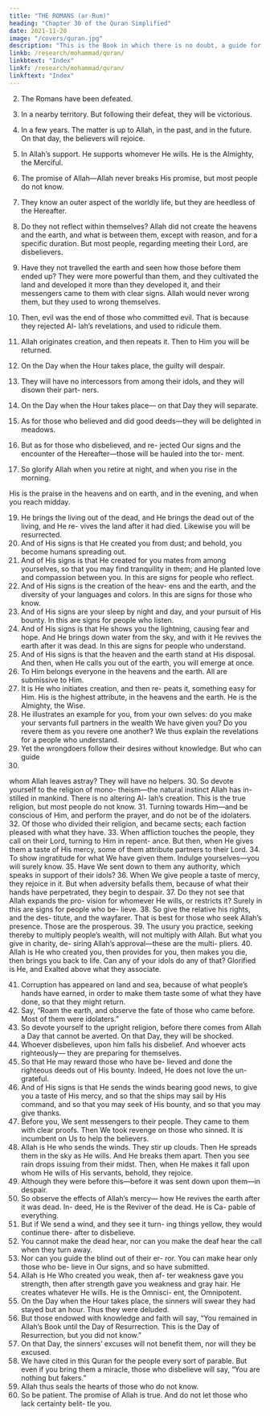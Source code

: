 ```yaml
---
title: "THE ROMANS (ar-Rum)"
heading: "Chapter 30 of the Quran Simplified"
date: 2021-11-20
image: "/covers/quran.jpg"
description: "This is the Book in which there is no doubt, a guide for the righteous."
linkb: /research/mohammad/quran/
linkbtext: "Index"
linkf: /research/mohammad/quran/
linkftext: "Index"
---
```




<!-- 1. Alif, Lam, Meem. -->

2. The Romans have been defeated.

3. In a nearby territory. But following their defeat, they will be victorious.

4. In a few years. The matter is up to Allah, in the past, and in the future. On that day, the
believers will rejoice.

5. In Allah’s support. He supports whomever He wills. He is the Almighty, the Merciful.

6. The promise of Allah—Allah never breaks His promise, but most people do not know.

7. They know an outer aspect of the worldly life, but they are heedless of the Hereafter.
8. Do they not reflect within themselves? Allah did not create the heavens and the earth,
and what is between them, except with reason, and for a specific duration. But most
people, regarding meeting their Lord, are disbelievers.

9. Have they not travelled the earth and seen how those before them ended up? They were
more powerful than them, and they cultivated the land and developed it more than
they developed it, and their messengers came to them with clear signs. Allah would never
wrong them, but they used to wrong themselves.

10. Then, evil was the end of those who committed evil. That is because they rejected Al-
lah’s revelations, and used to ridicule them.

11. Allah originates creation, and then repeats it. Then to Him you will be returned.
12. On the Day when the Hour takes place, the guilty will despair.
13. They will have no intercessors from among
their idols, and they will disown their part-
ners.
14. On the Day when the Hour takes place—
on that Day they will separate.
15. As for those who believed and did good
deeds—they will be delighted in meadows.
16. But as for those who disbelieved, and re-
jected Our signs and the encounter of the
Hereafter—those will be hauled into the tor-
ment.
17. So glorify Allah when you retire at night,
and when you rise in the morning.


His is the praise in the heavens and on earth, and in the evening, and when you reach midday.

19. He brings the living out of the dead, and He
brings the dead out of the living, and He re-
vives the land after it had died. Likewise you
will be resurrected.
20. And of His signs is that He created you
from dust; and behold, you become humans
spreading out.
21. And of His signs is that He created for you
mates from among yourselves, so that you
may find tranquility in them; and He planted
love and compassion between you. In this are
signs for people who reflect.
22. And of His signs is the creation of the heav-
ens and the earth, and the diversity of your
languages and colors. In this are signs for
those who know.
23. And of His signs are your sleep by night
and day, and your pursuit of His bounty. In
this are signs for people who listen.
24. And of His signs is that He shows you the
lightning, causing fear and hope. And He
brings down water from the sky, and with it
He revives the earth after it was dead. In this
are signs for people who understand.
25. And of His signs is that the heaven and the
earth stand at His disposal. And then, when
He calls you out of the earth, you will emerge
at once.
26. To Him belongs everyone in the heavens
and the earth. All are submissive to Him.
27. It is He who initiates creation, and then re-
peats it, something easy for Him. His is the
highest attribute, in the heavens and the
earth. He is the Almighty, the Wise.
28. He illustrates an example for you, from
your own selves: do you make your servants
full partners in the wealth We have given
you? Do you revere them as you revere one
another? We thus explain the revelations for
a people who understand.
29. Yet the wrongdoers follow their desires
without knowledge. But who can guide
18.
whom Allah leaves astray? They will have no
helpers.
30. So devote yourself to the religion of mono-
theism—the natural instinct Allah has in-
stilled in mankind. There is no altering Al-
lah’s creation. This is the true religion, but
most people do not know.
31. Turning towards Him—and be conscious
of Him, and perform the prayer, and do not
be of the idolaters.
32. Of those who divided their religion, and
became sects; each faction pleased with what
they have.
33. When affliction touches the people, they
call on their Lord, turning to Him in repent-
ance. But then, when He gives them a taste of
His mercy, some of them attribute partners to
their Lord.
34. To show ingratitude for what We have
given them. Indulge yourselves—you will
surely know.
35. Have We sent down to them any authority,
which speaks in support of their idols?
36. When We give people a taste of mercy, they
rejoice in it. But when adversity befalls them,
because of what their hands have perpetrated,
they begin to despair.
37. Do they not see that Allah expands the pro-
vision for whomever He wills, or restricts it?
Surely in this are signs for people who be-
lieve.
38. So give the relative his rights, and the des-
titute, and the wayfarer. That is best for those
who seek Allah’s presence. Those are the
prosperous.
39. The usury you practice, seeking thereby to
multiply people’s wealth, will not multiply
with Allah. But what you give in charity, de-
siring Allah’s approval—these are the multi-
pliers.
40. Allah is He who created you, then provides
for you, then makes you die, then brings you
back to life. Can any of your idols do any of
that? Glorified is He, and Exalted above what
they associate.

41. Corruption has appeared on land and sea, because of what people’s hands have earned,
in order to make them taste some of what they have done, so that they might return.
42. Say, “Roam the earth, and observe the fate
of those who came before. Most of them were idolaters.”
43. So devote yourself to the upright religion,
before there comes from Allah a Day that
cannot be averted. On that Day, they will be
shocked.
44. Whoever disbelieves, upon him falls his
disbelief. And whoever acts righteously—
they are preparing for themselves.
45. So that He may reward those who have be-
lieved and done the righteous deeds out of
His bounty. Indeed, He does not love the un-
grateful.
46. And of His signs is that He sends the winds
bearing good news, to give you a taste of His
mercy, and so that the ships may sail by His
command, and so that you may seek of His
bounty, and so that you may give thanks.
47. Before you, We sent messengers to their
people. They came to them with clear proofs.
Then We took revenge on those who sinned.
It is incumbent on Us to help the believers.
48. Allah is He who sends the winds. They stir
up clouds. Then He spreads them in the sky
as He wills. And He breaks them apart. Then
you see rain drops issuing from their midst.
Then, when He makes it fall upon whom He
wills of His servants, behold, they rejoice.
49. Although they were before this—before it
was sent down upon them—in despair.
50. So observe the effects of Allah’s mercy—
how He revives the earth after it was dead. In-
deed, He is the Reviver of the dead. He is Ca-
pable of everything.
51. But if We send a wind, and they see it turn-
ing things yellow, they would continue there-
after to disbelieve.
52. You cannot make the dead hear, nor can
you make the deaf hear the call when they
turn away.
53. Nor can you guide the blind out of their er-
ror. You can make hear only those who be-
lieve in Our signs, and so have submitted.
54. Allah is He Who created you weak, then af-
ter weakness gave you strength, then after
strength gave you weakness and gray hair. He
creates whatever He wills. He is the Omnisci-
ent, the Omnipotent.
55. On the Day when the Hour takes place, the
sinners will swear they had stayed but an
hour. Thus they were deluded.
56. But those endowed with knowledge and
faith will say, “You remained in Allah’s Book
until the Day of Resurrection. This is the Day
of Resurrection, but you did not know.”
57. On that Day, the sinners’ excuses will not
benefit them, nor will they be excused.
58. We have cited in this Quran for the people
every sort of parable. But even if you bring
them a miracle, those who disbelieve will say,
“You are nothing but fakers.”
59. Allah thus seals the hearts of those who do
not know.
60. So be patient. The promise of Allah is true.
And do not let those who lack certainty belit-
tle you.



